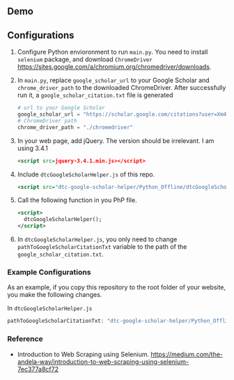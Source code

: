 ## Demo



## Configurations

1.  Configure Python envioronment to run `main.py`. You need to install `selenium` package, and download `ChromeDriver` <https://sites.google.com/a/chromium.org/chromedriver/downloads>.

2.  In `main.py`, replace `google_scholar_url` to your Google Scholar and `chrome_driver_path` to the downloaded ChromeDriver. After successfully run it, a `google_scholar_citation.txt` file is generated
    ```python
    # url to your Google Scholar
    google_scholar_url = "https://scholar.google.com/citations?user=Xm4NYnsAAAAJ&hl=en&oi=ao"
    # ChromeDriver path
    chrome_driver_path = "./chromedriver"
    ```

3.  In your web page, add jQuery. The version should be irrelevant. I am using 3.4.1
    ```xml
    <script src=jquery-3.4.1.min.js></script>
    ```

4.  Include `dtcGoogleScholarHelper.js` of this repo.
    ```xml
    <script src="dtc-google-scholar-helper/Python_Offline/dtcGoogleScholarHelper.js"> </script>
    ```

5.  Call the following function in you PhP file.
    ```xml
    <script>
      dtcGoogleScholarHelper();
    </script>
    ```

6.  In `dtcGoogleScholarHelper.js`, you only need to change `pathToGoogleScholarCitationTxt` variable to the path of the `google_scholar_citation.txt`.


### Example Configurations

As an example, if you copy this repository to the root folder of your website, you make the following changes.

In `dtcGoogleScholarHelper.js`
```javascript
pathToGoogleScholarCitationTxt: "dtc-google-scholar-helper/Python_Offline/google_scholar_citation.txt"
```

### Reference
*   Introduction to Web Scraping using Selenium. <https://medium.com/the-andela-way/introduction-to-web-scraping-using-selenium-7ec377a8cf72>
